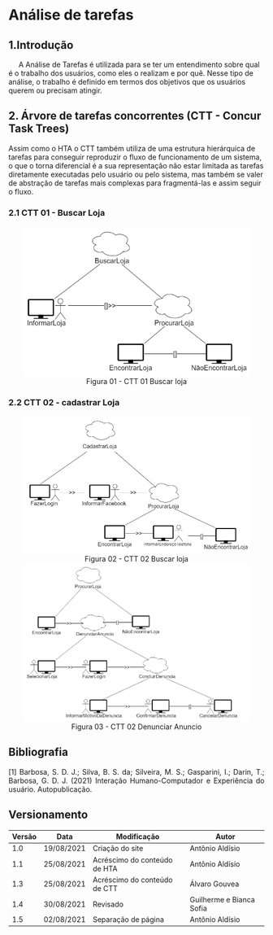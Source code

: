 # Análise de tarefas

## 1.Introdução
<p style="text-indent: 20px; align = "justify">
A Análise de Tarefas é utilizada para se ter um entendimento sobre qual é o trabalho dos usuários, como eles o realizam e por quê. Nesse tipo de análise, o trabalho é definido em termos dos objetivos que os usuários querem ou precisam atingir.
</p>


## 2. Árvore de tarefas concorrentes (CTT - Concur Task Trees) 
<p stryle="text-indent: 20px; align="justify">
Assim como o HTA o CTT também utiliza de uma estrutura hierárquica de tarefas 
para conseguir reproduzir o fluxo de funcionamento de um sistema, o que o torna
diferencial é a sua representação não estar limitada as tarefas diretamente
executadas pelo usuário ou pelo sistema, mas também se valer de abstração de
tarefas mais complexas para fragmentá-las e assim seguir o fluxo.
</p>

### 2.1 CTT 01 - Buscar Loja
<center>

<img width="450px" src="../../assets/imgs/CTT01.png" alt="CTT01">
<figcaption>Figura 01 - CTT 01 Buscar loja </figcaption>
  
</center>

### 2.2 CTT 02 - cadastrar Loja
<center>

<img width="450px" src="../../assets/imgs/CTT02.png" alt="CTT02">
<figcaption>Figura 02 - CTT 02 Buscar loja </figcaption>
  
</center>

<center>

<img width="450px" src="../../assets/imgs/CTT03.png" alt="CTT03">
<figcaption>Figura 03 - CTT 02 Denunciar Anuncio </figcaption>

</center>

## Bibliografia <a id="Bibliografia"></a>
<p align = "justify"> [1] Barbosa, S. D. J.; Silva, B. S. da; Silveira, M. S.; Gasparini, I.; Darin, T.; Barbosa, G. D. J. (2021) Interação Humano-Computador e Experiência do usuário. Autopublicação. </p>


## Versionamento

<center>

| Versão | Data | Modificação | Autor |
|--|--|--|--|
| 1.0 | 19/08/2021 | Criação do site | Antônio Aldísio |
| 1.1 | 25/08/2021 | Acréscimo do conteúdo de HTA | Antônio Aldísio |
| 1.3 | 25/08/2021 | Acréscimo do conteúdo de CTT | Álvaro  Gouvea |
| 1.4 | 30/08/2021 | Revisado | Guilherme e Bianca Sofia |
| 1.5 | 02/08/2021 | Separação de página | Antônio Aldísio |

</center>
